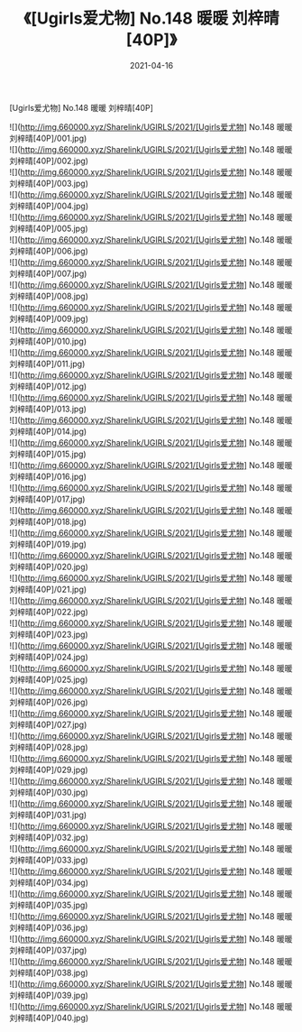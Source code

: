 ﻿---
layout: post
title:  《[Ugirls爱尤物] No.148 暖暖 刘梓晴[40P]》
date:   2021-04-16
img: http://img.660000.xyz/Sharelink/UGIRLS/2021/[Ugirls爱尤物] No.148 暖暖 刘梓晴[40P]/000.jpg
categories: [美女, 清纯, 唯美]
---

[Ugirls爱尤物] No.148 暖暖 刘梓晴[40P]

  ![](http://img.660000.xyz/Sharelink/UGIRLS/2021/[Ugirls爱尤物] No.148 暖暖 刘梓晴[40P]/001.jpg) <br> ![](http://img.660000.xyz/Sharelink/UGIRLS/2021/[Ugirls爱尤物] No.148 暖暖 刘梓晴[40P]/002.jpg) <br> ![](http://img.660000.xyz/Sharelink/UGIRLS/2021/[Ugirls爱尤物] No.148 暖暖 刘梓晴[40P]/003.jpg) <br> ![](http://img.660000.xyz/Sharelink/UGIRLS/2021/[Ugirls爱尤物] No.148 暖暖 刘梓晴[40P]/004.jpg) <br> ![](http://img.660000.xyz/Sharelink/UGIRLS/2021/[Ugirls爱尤物] No.148 暖暖 刘梓晴[40P]/005.jpg) <br> ![](http://img.660000.xyz/Sharelink/UGIRLS/2021/[Ugirls爱尤物] No.148 暖暖 刘梓晴[40P]/006.jpg) <br> ![](http://img.660000.xyz/Sharelink/UGIRLS/2021/[Ugirls爱尤物] No.148 暖暖 刘梓晴[40P]/007.jpg) <br> ![](http://img.660000.xyz/Sharelink/UGIRLS/2021/[Ugirls爱尤物] No.148 暖暖 刘梓晴[40P]/008.jpg) <br> ![](http://img.660000.xyz/Sharelink/UGIRLS/2021/[Ugirls爱尤物] No.148 暖暖 刘梓晴[40P]/009.jpg) <br> ![](http://img.660000.xyz/Sharelink/UGIRLS/2021/[Ugirls爱尤物] No.148 暖暖 刘梓晴[40P]/010.jpg) <br> ![](http://img.660000.xyz/Sharelink/UGIRLS/2021/[Ugirls爱尤物] No.148 暖暖 刘梓晴[40P]/011.jpg) <br> ![](http://img.660000.xyz/Sharelink/UGIRLS/2021/[Ugirls爱尤物] No.148 暖暖 刘梓晴[40P]/012.jpg) <br> ![](http://img.660000.xyz/Sharelink/UGIRLS/2021/[Ugirls爱尤物] No.148 暖暖 刘梓晴[40P]/013.jpg) <br> ![](http://img.660000.xyz/Sharelink/UGIRLS/2021/[Ugirls爱尤物] No.148 暖暖 刘梓晴[40P]/014.jpg) <br> ![](http://img.660000.xyz/Sharelink/UGIRLS/2021/[Ugirls爱尤物] No.148 暖暖 刘梓晴[40P]/015.jpg) <br> ![](http://img.660000.xyz/Sharelink/UGIRLS/2021/[Ugirls爱尤物] No.148 暖暖 刘梓晴[40P]/016.jpg) <br> ![](http://img.660000.xyz/Sharelink/UGIRLS/2021/[Ugirls爱尤物] No.148 暖暖 刘梓晴[40P]/017.jpg) <br> ![](http://img.660000.xyz/Sharelink/UGIRLS/2021/[Ugirls爱尤物] No.148 暖暖 刘梓晴[40P]/018.jpg) <br> ![](http://img.660000.xyz/Sharelink/UGIRLS/2021/[Ugirls爱尤物] No.148 暖暖 刘梓晴[40P]/019.jpg) <br> ![](http://img.660000.xyz/Sharelink/UGIRLS/2021/[Ugirls爱尤物] No.148 暖暖 刘梓晴[40P]/020.jpg) <br> ![](http://img.660000.xyz/Sharelink/UGIRLS/2021/[Ugirls爱尤物] No.148 暖暖 刘梓晴[40P]/021.jpg) <br> ![](http://img.660000.xyz/Sharelink/UGIRLS/2021/[Ugirls爱尤物] No.148 暖暖 刘梓晴[40P]/022.jpg) <br> ![](http://img.660000.xyz/Sharelink/UGIRLS/2021/[Ugirls爱尤物] No.148 暖暖 刘梓晴[40P]/023.jpg) <br> ![](http://img.660000.xyz/Sharelink/UGIRLS/2021/[Ugirls爱尤物] No.148 暖暖 刘梓晴[40P]/024.jpg) <br> ![](http://img.660000.xyz/Sharelink/UGIRLS/2021/[Ugirls爱尤物] No.148 暖暖 刘梓晴[40P]/025.jpg) <br> ![](http://img.660000.xyz/Sharelink/UGIRLS/2021/[Ugirls爱尤物] No.148 暖暖 刘梓晴[40P]/026.jpg) <br> ![](http://img.660000.xyz/Sharelink/UGIRLS/2021/[Ugirls爱尤物] No.148 暖暖 刘梓晴[40P]/027.jpg) <br> ![](http://img.660000.xyz/Sharelink/UGIRLS/2021/[Ugirls爱尤物] No.148 暖暖 刘梓晴[40P]/028.jpg) <br> ![](http://img.660000.xyz/Sharelink/UGIRLS/2021/[Ugirls爱尤物] No.148 暖暖 刘梓晴[40P]/029.jpg) <br> ![](http://img.660000.xyz/Sharelink/UGIRLS/2021/[Ugirls爱尤物] No.148 暖暖 刘梓晴[40P]/030.jpg) <br> ![](http://img.660000.xyz/Sharelink/UGIRLS/2021/[Ugirls爱尤物] No.148 暖暖 刘梓晴[40P]/031.jpg) <br> ![](http://img.660000.xyz/Sharelink/UGIRLS/2021/[Ugirls爱尤物] No.148 暖暖 刘梓晴[40P]/032.jpg) <br> ![](http://img.660000.xyz/Sharelink/UGIRLS/2021/[Ugirls爱尤物] No.148 暖暖 刘梓晴[40P]/033.jpg) <br> ![](http://img.660000.xyz/Sharelink/UGIRLS/2021/[Ugirls爱尤物] No.148 暖暖 刘梓晴[40P]/034.jpg) <br> ![](http://img.660000.xyz/Sharelink/UGIRLS/2021/[Ugirls爱尤物] No.148 暖暖 刘梓晴[40P]/035.jpg) <br> ![](http://img.660000.xyz/Sharelink/UGIRLS/2021/[Ugirls爱尤物] No.148 暖暖 刘梓晴[40P]/036.jpg) <br> ![](http://img.660000.xyz/Sharelink/UGIRLS/2021/[Ugirls爱尤物] No.148 暖暖 刘梓晴[40P]/037.jpg) <br> ![](http://img.660000.xyz/Sharelink/UGIRLS/2021/[Ugirls爱尤物] No.148 暖暖 刘梓晴[40P]/038.jpg) <br> ![](http://img.660000.xyz/Sharelink/UGIRLS/2021/[Ugirls爱尤物] No.148 暖暖 刘梓晴[40P]/039.jpg) <br> ![](http://img.660000.xyz/Sharelink/UGIRLS/2021/[Ugirls爱尤物] No.148 暖暖 刘梓晴[40P]/040.jpg) <br>
